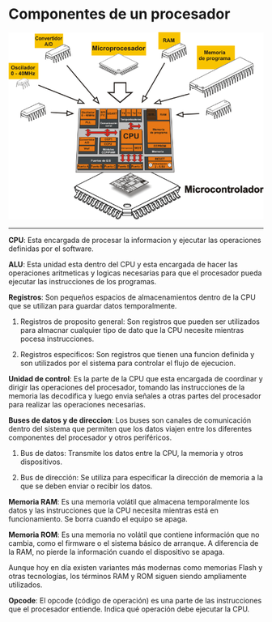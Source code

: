 # Componentes de un procesador

![alt text](Images/fig0-1.gif)

---

**CPU**: Esta encargada de procesar la informacion y ejecutar las operaciones definidas por el software.  

**ALU**: Esta unidad esta dentro del CPU y esta encargada de hacer las operaciones aritmeticas y logicas necesarias para que el procesador pueda ejecutar las instrucciones de los programas.  

**Registros**: Son pequeños espacios de almacenamientos dentro de la CPU que se utilizan para guardar datos temporalmente.  

1. Registros de proposito general: Son registros que pueden ser utilizados para almacnar cualquier tipo de dato que la CPU necesite mientras pocesa instrucciones.

2. Registros especificos: Son registros que tienen una funcion definida y son utilizados por el sistema para controlar el flujo de ejecucion.  

**Unidad de control**: Es la parte de la CPU que esta encargada de coordinar y dirigir las operaciones del procesador, tomando las instrucciones de la memoria las decodifica y luego envia señales a otras partes del procesador para realizar las operaciones necesarias.  

**Buses de datos y de direccion**: Los buses son canales de comunicación dentro del sistema que permiten que los datos viajen entre los diferentes componentes del procesador y otros periféricos.

1. Bus de datos: Transmite los datos entre la CPU, la memoria y otros dispositivos.

2. Bus de dirección: Se utiliza para especificar la dirección de memoria a la que se deben enviar o recibir los datos.

**Memoria RAM**: Es una memoria volátil que almacena temporalmente los datos y las instrucciones que la CPU necesita mientras está en funcionamiento. Se borra cuando el equipo se apaga.

**Memoria ROM**: Es una memoria no volátil que contiene información que no cambia, como el firmware o el sistema básico de arranque. A diferencia de la RAM, no pierde la información cuando el dispositivo se apaga.

Aunque hoy en día existen variantes más modernas como memorias Flash y otras tecnologías, los términos RAM y ROM siguen siendo ampliamente utilizados.

**Opcode**: El opcode (código de operación) es una parte de las instrucciones que el procesador entiende. Indica qué operación debe ejecutar la CPU.